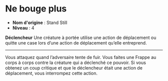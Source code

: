 # Ne bouge plus

 * **Nom d'origine** : Stand Still
 * **Niveau** : 4


<p><strong>Déclencheur</strong> Une créature à portée utilise une action de déplacement ou quitte une case lors d’une action de déplacement qu’elle entreprend.</p>
<hr>
<p>Vous attaquez quand l’adversaire tente de fuir. Vous faites une Frappe au corps à corps contre la créature qui a déclenché ce pouvoir. Si vous obtenez un coup critique et que le déclencheur était une action de déplacement, vous interrompez cette action.</p>